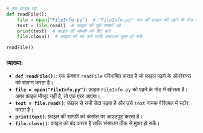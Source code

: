 
```python
# एक फ़ाइल पढ़ें 
def readFile():
    file = open("FileInfo.py")  # "FileInfo.py" नाम की फ़ाइल को पढ़ने के मोड में खोलें
    text = file.read()  # फ़ाइल की पूरी सामग्री पढ़ें
    print(text)  # फ़ाइल की सामग्री को प्रिंट करें
    file.close()  # फ़ाइल को बंद करें ताकि संसाधन मुक्त हो सकें

readFile()
```

### व्याख्या:
- **`def readFile():`**: एक फ़ंक्शन `readFile` परिभाषित करता है जो फ़ाइल पढ़ने के ऑपरेशन्स को संलग्न करता है।
- **`file = open("FileInfo.py")`**: फ़ाइल `FileInfo.py` को पढ़ने के मोड में खोलता है। अगर फ़ाइल मौजूद नहीं है, तो एक एरर आएगा।
- **`text = file.read()`**: फ़ाइल से सभी डेटा पढ़ता है और उसे `text` नामक वेरिएबल में स्टोर करता है।
- **`print(text)`**: फ़ाइल की सामग्री को कंसोल पर आउटपुट करता है।
- **`file.close()`**: फ़ाइल को बंद करता है ताकि संसाधन ठीक से मुक्त हो सकें।

